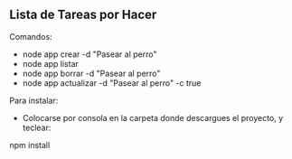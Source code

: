

## Lista de Tareas por Hacer

Comandos:

- node app crear -d "Pasear al perro"
- node app listar
- node app borrar -d "Pasear al perro"
- node app actualizar -d "Pasear al perro" -c true

Para instalar:

- Colocarse por consola en la carpeta donde descargues el proyecto, y teclear:

npm install